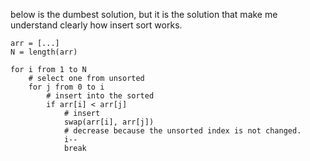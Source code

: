 
below is the dumbest solution, but it is the solution that make me understand clearly how insert sort works.

```
arr = [...]
N = length(arr)

for i from 1 to N
	# select one from unsorted
	for j from 0 to i
		# insert into the sorted
		if arr[i] < arr[j]
			# insert
			swap(arr[i], arr[j])
			# decrease because the unsorted index is not changed.
			i--
			break
```
